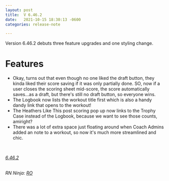 ```yaml
---
layout: post
title:  V 6.46.2
date:   2021-10-15 18:30:13 -0600
categories: release-note

---
```

Version 6.46.2 debuts three feature upgrades and one styling change. 

# Features

- Okay, turns out that even though no one liked the draft button, they kinda liked their score saving if it was only partially done. SO, now if a user closes the scoring sheet mid-score, the score automatically saves...as a draft, but there's still no draft button, so everyone wins. 
- The Logbook now lists the workout title first which is also a handy dandy link that opens to the workout! 
- The Heathers Like This post scoring pop up now links to the Trophy Case instead of the Logbook, because we want to see those counts, amiright? 
- There was a lot of extra space just floating around when Coach Admins added an note to a workout, so now it's much more streamlined and chic. 

<br/>


*[6.46.2](https://github.com/streetparking/my-streetparking/releases/tag/v6.46.2)*
<br/>
<br/>

_RN Ninja: [RO](https://github.com/robyanna)_
 
 
 